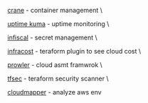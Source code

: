 [crane](https://github.com/InfuseAI/crane) - container management \ 

[uptime kuma](https://github.com/louislam/uptime-kuma) - uptime monitoring \

[infiscal](https://github.com/Infisical/infisical) - secret management \

[infracost](https://github.com/infracost/infracost) - teraform plugin to see cloud cost \

[prowler](https://github.com/prowler-cloud/prowler) - cloud asmt framwrok \

[tfsec](https://github.com/aquasecurity/tfsec) - teraform security scanner \

[cloudmapper](https://github.com/duo-labs/cloudmapper) - analyze aws env
